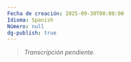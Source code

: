 ```yaml
---
Fecha de creación: 2025-09-30T00:00:00
Idioma: Spanish
Número: null
dg-publish: true
---
```


> _Transcripción pendiente._
